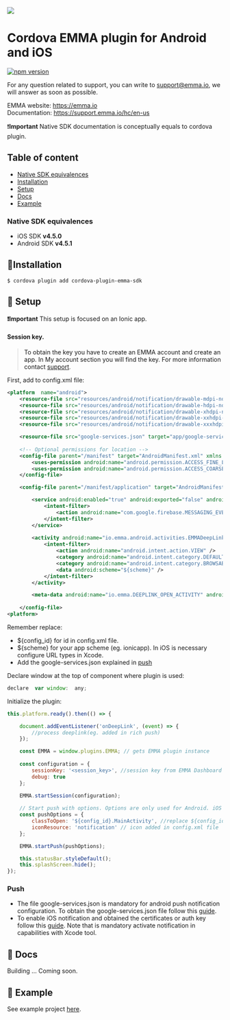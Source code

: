 <img src="https://emma.io/blog/wp-content/uploads/2016/09/Logotipo-EMMA-Small.png">

# Cordova EMMA plugin for Android and iOS

[![npm version](https://badge.fury.io/js/cordova-plugin-emma-sdk.svg)](https://badge.fury.io/js/cordova-plugin-emma-sdk)

For any question related to support, you can write to support@emma.io, we will answer as soon as possible.

EMMA website: https://emma.io <br/>
Documentation: https://support.emma.io/hc/en-us <br/>

❗️**Important** Native SDK documentation is conceptually equals to cordova plugin.

## Table of content

- [Native SDK equivalences](#native-sdk-equivalences)
- [Installation](#installation)
- [Setup](#setup)
- [Docs](#docs) 
- [Example](#example)  

### <a id="native-sdk-equivalences"> Native SDK equivalences

- iOS SDK **v4.5.0**
- Android SDK **v4.5.1**


## <a id="installation">📲Installation

```
$ cordova plugin add cordova-plugin-emma-sdk
```

## <a id="setup"> 🚀 Setup
**❗️Important**
This setup is focused on an Ionic app.
	
####  Session key.  
> To obtain the key you have to create an EMMA account and create an app. In My account section you will find the key. For more information contact [support](support@emma.io).

First, add to config.xml file:
```xml
<platform  name="android">
	<resource-file src="resources/android/notification/drawable-mdpi-notification.png" target="app/src/main/res/drawable-mdpi/notification.png" />
	<resource-file src="resources/android/notification/drawable-hdpi-notification.png" target="app/src/main/res/drawable-hdpi/notification.png" />
	<resource-file src="resources/android/notification/drawable-xhdpi-notification.png" target="app/src/main/res/drawable-xhdpi/notification.png" />
	<resource-file src="resources/android/notification/drawable-xxhdpi-notification.png" target="app/src/main/res/drawable-xxhdpi/notification.png" />
	<resource-file src="resources/android/notification/drawable-xxxhdpi-notification.png" target="app/src/main/res/drawable-xxxhdpi/notification.png" />

	<resource-file src="google-services.json" target="app/google-services.json" />
	
	<!-- Optional permissions for location -->
	<config-file parent="/manifest" target="AndroidManifest.xml" xmlns:android="http://schemas.android.com/apk/res/android">
		<uses-permission android:name="android.permission.ACCESS_FINE_LOCATION" />
		<uses-permission android:name="android.permission.ACCESS_COARSE_LOCATION" />
	</config-file>

	<config-file parent="/manifest/application" target="AndroidManifest.xml" xmlns:android="http://schemas.android.com/apk/res/android">

		<service android:enabled="true" android:exported="false" android:name="io.emma.android.push.EMMAFcmMessagingService">
			<intent-filter>
				<action android:name="com.google.firebase.MESSAGING_EVENT" />
			</intent-filter>
		</service>
		
		<activity android:name="io.emma.android.activities.EMMADeepLinkActivity" android:noHistory="true" android:theme="@android:style/Theme.NoDisplay">
			<intent-filter>
				<action android:name="android.intent.action.VIEW" />
				<category android:name="android.intent.category.DEFAULT" />
				<category android:name="android.intent.category.BROWSABLE" />
				<data android:scheme="${scheme}" />
			</intent-filter>
		</activity>

		<meta-data android:name="io.emma.DEEPLINK_OPEN_ACTIVITY" android:value="${config_id}.MainActivity" />
	
	</config-file>
<platform>
```
Remember replace:
* ${config_id} for id in config.xml file.
* ${scheme} for your app scheme (eg. ionicapp). In iOS is necessary configure URL types in Xcode.
* Add the google-services.json explained in [push](#push)

Declare window at the top of component where plugin is used:
```javascript
declare  var window:  any;
```
Initialize the plugin:
```javascript
this.platform.ready().then(() => {

	document.addEventListener('onDeepLink', (event) => {
		//process deeplink(eg. added in rich push)
	});

	const EMMA = window.plugins.EMMA; // gets EMMA plugin instance
	
	const configuration = {
		sessionKey: '<session_key>', //session key from EMMA Dashboard
		debug: true
	};

	EMMA.startSession(configuration);
	
	// Start push with options. Options are only used for Android. iOS use default app icon and open default controller
	const pushOptions = {
		classToOpen: '${config_id}.MainActivity', //replace ${config_id} for id in config.xml file
		iconResource: 'notification' // icon added in config.xml file
	};

	EMMA.startPush(pushOptions);

	this.statusBar.styleDefault();
	this.splashScreen.hide();
});
```
### <a id="push"> Push
* The file google-services.json is mandatory for android push notification configuration. To obtain the google-services.json file follow this [guide](https://support.emma.io/hc/en-us/articles/203196802).
* To enable iOS notification and obtained the certificates or auth key follow this [guide](https://support.emma.io/hc/en-us/articles/360016440053-iOS-certificates-for-Push-Notifications). Note that is mandatory activate notification in capabilities with Xcode tool.
 
## <a id="docs"> 📑 Docs
 Building ... Coming soon.

## <a id="example"> 📱 Example
 See example project [here](https://github.com/EMMADevelopment/EMMAIonicExample/tree/master).
